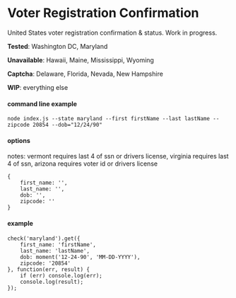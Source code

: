 # Voter Registration Confirmation
United States voter registration confirmation & status. Work in progress.

**Tested**: Washington DC, Maryland

**Unavailable**: Hawaii, Maine, Mississippi, Wyoming

**Captcha**: Delaware, Florida, Nevada, New Hampshire

**WIP**: everything else

#### command line example
```
node index.js --state maryland --first firstName --last lastName --zipcode 20854 --dob="12/24/90"
```

#### options
notes: vermont requires last 4 of ssn or drivers license, virginia requires last 4 of ssn, arizona requires voter id or drivers license
```
{
	first_name: '',
	last_name: '',
	dob: '',
	zipcode: ''
}
```

#### example
```
check('maryland').get({
	first_name: 'firstName',
	last_name: 'lastName',
	dob: moment('12-24-90', 'MM-DD-YYYY'),
	zipcode: '20854'
}, function(err, result) {
	if (err) console.log(err);
	console.log(result);
});
```					  
